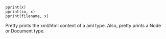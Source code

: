 ```
pprint(x)
pprint(io, x)
pprint(filename, x)
```

Pretty prints the xml/html content of a aml type. Also, pretty prints a Node or Document type.
